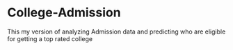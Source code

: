 # College-Admission
This my version of analyzing Admission data and predicting who are eligible for getting a top rated college
